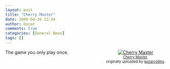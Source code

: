 ```yaml
---
layout: post
title: "Cherry Master"
date: 2008-04-26 12:34
author: Gozar
comments: true
categories: [General News]
tags: []
---
```

<style type="text/css">
.flickr-photo { }
.flickr-frame {	float: right; text-align: center; margin-left: 15px; margin-bottom: 15px; }
.flickr-caption { font-size: 0.8em; margin-top: 0px; }
</style>

<div class="flickr-frame">
	<a href="http://www.flickr.com/photos/10534586@N00/2443494254/" title="photo sharing"><img src="http://farm4.static.flickr.com/3181/2443494254_e7d5342b14_m.jpg" class="flickr-photo" alt="Cherry Master" /></a><br />
	<span class="flickr-caption">
		<a href="http://www.flickr.com/photos/10534586@N00/2443494254/">Cherry Master</a>,<br /> originally uploaded by <a href="http://www.flickr.com/people/10534586@N00/">gozarcollins</a>.
	</span>
</div>
The game you only play once.
<br clear="all" />

